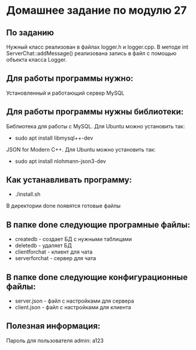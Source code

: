 # Домашнее задание по модулю 27

## По заданию
Нужный класс реализован в файлах logger.h и logger.cpp. В методе int ServerChat::addMessage() реализована запись в файл с помощью объекта класса Logger.

## Для работы программы нужно:
Установленный и работающий сервер MySQL

## Для работы программы нужны библиотеки:
Библиотека для работы с MySQL. Для Ubuntu можно установить так:
* sudo apt install libmysql++-dev

JSON for Modern C++. Для Ubuntu можно установить так:
* sudo apt install nlohmann-json3-dev

## Как устанавливать программу:
* ./install.sh

В директории done появятся готовые файлы

## В папке done следующие програмные файлы:
* createdb - создает БД с нужными таблицами
* deletedb - удаляет БД
* clientforchat - клиент для чата
* serverforchat - сервер для чата

## В папке done следующие конфигурационные файлы:
* server.json - файл с настройками для сервера
* client.json - файл с настройками для клиента 

## Полезная информация:
Пароль для пользователя admin: a123
